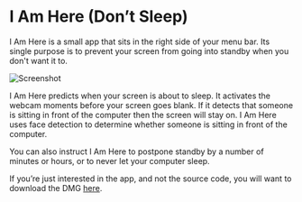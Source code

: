 # I Am Here (Don’t Sleep)

I Am Here is a small app that sits in the right side of your menu bar. Its single purpose is to prevent your screen from going into standby when you don't want it to.

![Screenshot](https://jdevuyst.appspot.com/apps/2014/iamhere/screenshot.jpg)

I Am Here predicts when your screen is about to sleep. It activates the webcam moments before your screen goes blank. If it detects that someone is sitting in front of the computer then the screen will stay on. I Am Here uses face detection to determine whether someone is sitting in front of the computer.

You can also instruct I Am Here to postpone standby by a number of minutes or hours, or to never let your computer sleep.

If you’re just interested in the app, and not the source code, you will want to download the DMG [here](https://jdevuyst.appspot.com/apps/2014/iamhere/iamhere.dmg).
